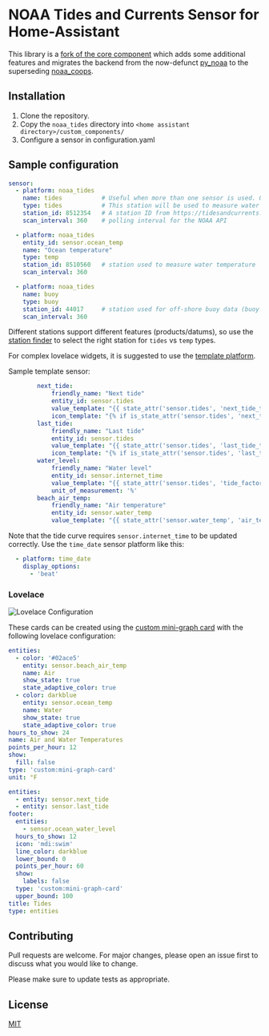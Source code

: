 # NOAA Tides and Currents Sensor for Home-Assistant

This library is a [fork of the core component](https://www.home-assistant.io/integrations/noaa_tides/) which adds some additional features and migrates the backend from the now-defunct [py_noaa](https://github.com/GClunies/py_noaa) to the superseding [noaa_coops](https://github.com/GClunies/noaa_coops).

## Installation

1. Clone the repository.
2. Copy the `noaa_tides` directory into `<home assistant directory>/custom_components/`
3. Configure a sensor in configuration.yaml

## Sample configuration

``` yaml
sensor:
  - platform: noaa_tides
    name: tides           # Useful when more than one sensor is used. Otherwise a name is generated.
    type: tides           # This station will be used to measure water level
    station_id: 8512354   # A station ID from https://tidesandcurrents.noaa.gov/
    scan_interval: 360    # polling interval for the NOAA API

  - platform: noaa_tides
    entity_id: sensor.ocean_temp
    name: "Ocean temperature"
    type: temp
    station_id: 8510560   # station used to measure water temperature
    scan_interval: 360

  - platform: noaa_tides
    name: buoy
    type: buoy
    station_id: 44017     # station used for off-shore buoy data (buoy ID from https://www.ndbc.noaa.gov/)
    scan_interval: 360
```

Different stations support different features (products/datums), so use the [station finder](https://tidesandcurrents.noaa.gov/) to select the right station for `tides` vs `temp` types.

For complex lovelace widgets, it is suggested to use the [template platform](https://www.home-assistant.io/integrations/template/).

Sample template sensor:
``` yaml
        next_tide:
            friendly_name: "Next tide"
            entity_id: sensor.tides
            value_template: "{{ state_attr('sensor.tides', 'next_tide_type') }} tide at {{ state_attr('sensor.tides', 'next_tide_time') }}"
            icon_template: "{% if is_state_attr('sensor.tides', 'next_tide_type', 'High') %}mdi:waves{% else %}mdi:wave{% endif %}"
        last_tide:
            friendly_name: "Last tide"
            entity_id: sensor.tides
            value_template: "{{ state_attr('sensor.tides', 'last_tide_type') }} tide at {{ state_attr('sensor.tides', 'last_tide_time') }}"
            icon_template: "{% if is_state_attr('sensor.tides', 'last_tide_type', 'High') %}mdi:waves{% else %}mdi:wave{% endif %}"
        water_level:
            friendly_name: "Water level"
            entity_id: sensor.internet_time
            value_template: "{{ state_attr('sensor.tides', 'tide_factor') }}"
            unit_of_measurement: '%'
        beach_air_temp:
            friendly_name: "Air temperature"
            entity_id: sensor.water_temp
            value_template: "{{ state_attr('sensor.water_temp', 'air_temperature') }}"

```

Note that the tide curve requires `sensor.internet_time` to be updated correctly. Use the `time_date` sensor platform like this:

``` yaml
  - platform: time_date
    display_options:
      - 'beat'
```


### Lovelace

![Lovelace Configuration](/noaa_tides_lovelace.png)

These cards can be created using the [custom mini-graph card](https://github.com/kalkih/mini-graph-card) with the following lovelace configuration:

```yaml
entities:
  - color: '#02ace5'
    entity: sensor.beach_air_temp
    name: Air
    show_state: true
    state_adaptive_color: true
  - color: darkblue
    entity: sensor.ocean_temp
    name: Water
    show_state: true
    state_adaptive_color: true
hours_to_show: 24
name: Air and Water Temperatures
points_per_hour: 12
show:
  fill: false
type: 'custom:mini-graph-card'
unit: °F
```

```yaml
entities:
  - entity: sensor.next_tide
  - entity: sensor.last_tide
footer:
  entities:
    - sensor.ocean_water_level
  hours_to_show: 12
  icon: 'mdi:swim'
  line_color: darkblue
  lower_bound: 0
  points_per_hour: 60
  show:
    labels: false
  type: 'custom:mini-graph-card'
  upper_bound: 100
title: Tides
type: entities
```

## Contributing

Pull requests are welcome. For major changes, please open an issue first to discuss what you would like to change.

Please make sure to update tests as appropriate.

## License

[MIT](https://choosealicense.com/licenses/mit/)
